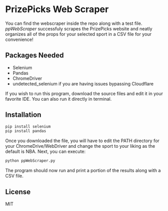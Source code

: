 # PrizePicks Web Scraper

You can find the webscraper inside the repo along with a test file. _*ppWebScraper*_ successfuly scrapes the PrizePicks website and neatly organizes all of the props for your selected sport in a CSV file for your convenience!

## Packages Needed

- Selenium
- Pandas
- ChromeDriver 
- undetected_selenium if you are having issues bypassing Cloudflare



If you wish to run this program, download the source files and edit it in your favorite IDE. You can also run it directly in terminal.

## Installation


```sh
pip install selenium
pip install pandas
```

Once you downloaded the file, you will have to edit the PATH directory for your ChromeDrive/WebDriver and change the sport to your liking as the default is NBA. Next, you can execute:

```sh
python ppWebScraper.py
```
The program should now run and print a portion of the results along with a CSV file. 

## License

MIT
